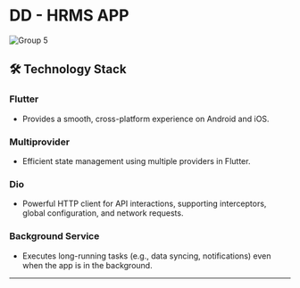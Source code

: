 # DD - HRMS APP

![Group 5](https://github.com/user-attachments/assets/5e1ac24f-330e-49ad-9833-730e8c84920b)


## 🛠️ Technology Stack

### Flutter
- Provides a smooth, cross-platform experience on Android and iOS.

### Multiprovider
- Efficient state management using multiple providers in Flutter.

### Dio
- Powerful HTTP client for API interactions, supporting interceptors, global configuration, and network requests.

### Background Service
- Executes long-running tasks (e.g., data syncing, notifications) even when the app is in the background.


---
